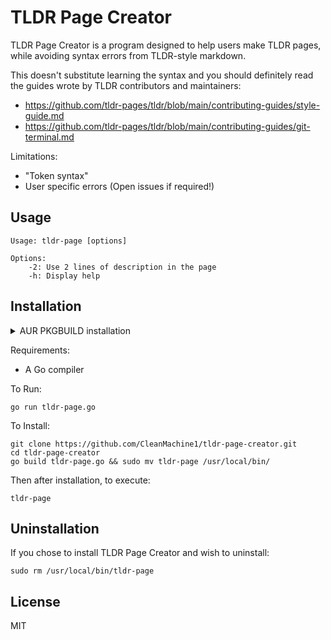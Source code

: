 # TLDR Page Creator

TLDR Page Creator is a program designed to help users make TLDR pages, while avoiding syntax errors from TLDR-style markdown.

This doesn't substitute learning the syntax and you should definitely read the guides wrote by TLDR contributors and maintainers:

- https://github.com/tldr-pages/tldr/blob/main/contributing-guides/style-guide.md
- https://github.com/tldr-pages/tldr/blob/main/contributing-guides/git-terminal.md

Limitations:

- "Token syntax"
- User specific errors (Open issues if required!)

## Usage

```text
Usage: tldr-page [options]

Options:
    -2: Use 2 lines of description in the page
    -h: Display help
```

## Installation

<details>
<summary>AUR PKGBUILD installation</summary>

To install using an AUR package manager such as `yay`:

```shell
yay -S tldr-page
```

</details>

Requirements:

- A Go compiler

To Run:

`go run tldr-page.go`

To Install:

```shell
git clone https://github.com/CleanMachine1/tldr-page-creator.git
cd tldr-page-creator
go build tldr-page.go && sudo mv tldr-page /usr/local/bin/
```

Then after installation, to execute:

`tldr-page`

## Uninstallation

If you chose to install TLDR Page Creator and wish to uninstall:

`sudo rm /usr/local/bin/tldr-page`

## License

MIT
